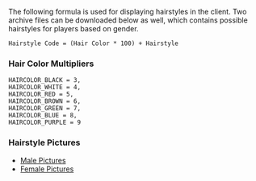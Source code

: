 The following formula is used for displaying hairstyles in the client. Two archive files can be downloaded below as well, which contains possible hairstyles for players based on gender.

```
Hairstyle Code = (Hair Color * 100) + Hairstyle
```

### Hair Color Multipliers
```
HAIRCOLOR_BLACK	= 3, 
HAIRCOLOR_WHITE = 4, 
HAIRCOLOR_RED = 5, 
HAIRCOLOR_BROWN = 6,
HAIRCOLOR_GREEN = 7,
HAIRCOLOR_BLUE = 8,
HAIRCOLOR_PURPLE = 9
```

### Hairstyle Pictures
* [Male Pictures](https://mega.nz/#!kI4DxaLD!_MkXXc1GVVez3hM6JVrLIkCUQNdAanPRwoy8EWbvKnY)
* [Female Pictures](https://mega.nz/#!1dwlFY4L!8BPpsHiFip8HD1QRKXEnrqnkXS8WbMJL144Okx-uABM)